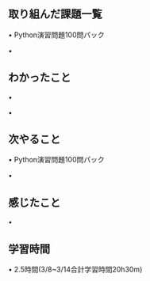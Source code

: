 ## 取り組んだ課題一覧
• Python演習問題100問パック

• 

## わかったこと
• 
		

• 

## 次やること
•  Python演習問題100問パック

• 

## 感じたこと
• 

## 学習時間
• 2.5時間(3/8~3/14合計学習時間20h30m)